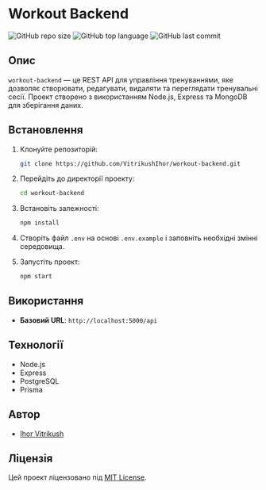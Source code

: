 # Workout Backend

![GitHub repo size](https://img.shields.io/github/repo-size/VitrikushIhor/workout-backend)
![GitHub top language](https://img.shields.io/github/languages/top/VitrikushIhor/workout-backend)
![GitHub last commit](https://img.shields.io/github/last-commit/VitrikushIhor/workout-backend)

## Опис

`workout-backend` — це REST API для управління тренуваннями, яке дозволяє створювати, редагувати, видаляти та переглядати тренувальні сесії. Проект створено з використанням Node.js, Express та MongoDB для зберігання даних.

## Встановлення

1. Клонуйте репозиторій:

    ```bash
    git clone https://github.com/VitrikushIhor/workout-backend.git
    ```

2. Перейдіть до директорії проекту:

    ```bash
    cd workout-backend
    ```

3. Встановіть залежності:

    ```bash
    npm install
    ```

4. Створіть файл `.env` на основі `.env.example` і заповніть необхідні змінні середовища.

5. Запустіть проект:

    ```bash
    npm start
    ```

## Використання

- **Базовий URL**: `http://localhost:5000/api`

## Технології

- Node.js
- Express
- PostgreSQL
- Prisma

## Автор

- [Ihor Vitrikush](https://github.com/VitrikushIhor)

## Ліцензія

Цей проект ліцензовано під [MIT License](LICENSE).
